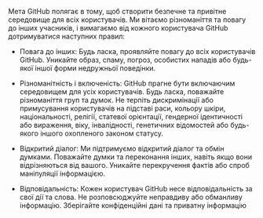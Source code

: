 Мета GitHub полягає в тому, щоб створити безпечне та привітне середовище для всіх користувачів. Ми вітаємо різноманіття та повагу до інших учасників, і вимагаємо від кожного користувача GitHub дотримуватися наступних правил:

 - Повага до інших: Будь ласка, проявляйте повагу до всіх користувачів GitHub. Уникайте образ, спаму, погроз, особистих нападів або будь-якої іншої форми недружньої поведінки.

 - Різноманітність і включеність: GitHub прагне бути включаючим середовищем для усіх користувачів. Будь ласка, поважайте різноманіття груп та думок. Не терпіть дискримінації або примусування користувачів на підставі раси, кольору шкіри, національності, релігії, статевої орієнтації, гендерної ідентичності або вираження, віку, інвалідності, генетичних відомостей або будь-якого іншого охопленого законом статусу.

 - Відкритий діалог: Ми підтримуємо відкритий діалог та обмін думками. Поважайте думки та переконання інших, навіть якщо вони відрізняються від вашого. Уникайте перекручення фактів або спроб маніпуляції інформацією.

 - Відповідальність: Кожен користувач GitHub несе відповідальність за свої дії та слова. Не розповсюджуйте неправдиву або обманливу інформацію. Зберігайте конфіденційні дані та приватну інформацію

